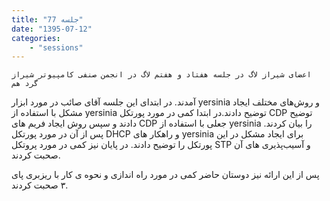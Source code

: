 ```yaml
---
title: "جلسه 77"
date: "1395-07-12"
categories:
    - "sessions"
---
```

    اعضای شیراز لاگ در جلسه هفتاد و هفتم لاگ در انجمن صنفی کامپیوتر شیراز گرد هم
آمدند. در ابتدای این جلسه آقای صائب در مورد ابزار yersinia و روش‌های مختلف
ایجاد مشکل با استفاده از yersinia توضیح دادند.در ابتدا کمی در مورد پورتکل CDP
توضیح دادند و سپس روش ایجاد فریم های CDP جعلی با استفاده از yersinia را بیان
کردند. پس از آن در مورد پورتکل DHCP و راهکار های yersinia برای ایجاد مشکل در
این پورتکل را توضیح دادند. در پایان نیز کمی در مورد پروتکل STP و آسیب‌پذیری
های آن صحبت کردند.

پس از این ارائه نیز دوستان حاضر کمی در مورد راه اندازی و نحوه ی کار با ریزبری
پای ۳ صحبت کردند.

